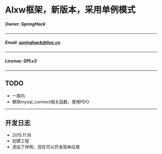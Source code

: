 # Alxw框架，新版本，采用单例模式
##### Owner: SpringHack
---
##### Email: springhack@live.cn 
---
##### License: GPLv3
---
## TODO
+ 一周内
 + 移除mysql_connect相关函数，使用PDO
---
## 开发日志
+ 2015.11.18
 + 创建工程
 + 添加了样例，现在可以开发简单应用
